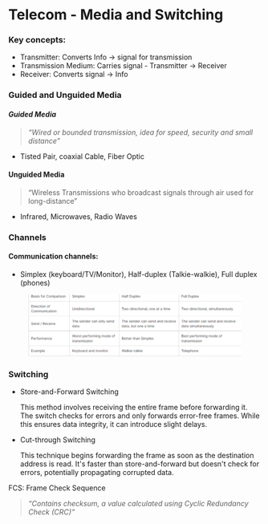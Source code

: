 # Telecom - Media and Switching

### Key concepts:

* Transmitter: Converts Info → signal for transmission
* Transmission Medium: Carries signal - Transmitter → Receiver
* Receiver: Converts signal → Info

### Guided and Unguided Media

#### _Guided Media_

> _“Wired or bounded transmission, idea for speed, security and small distance”_

* Tisted Pair, coaxial Cable, Fiber Optic

#### Unguided Media

> “Wireless Transmissions who broadcast signals through air used for long-distance”

* Infrared, Microwaves, Radio Waves

### Channels

#### Communication channels:

* Simplex (keyboard/TV/Monitor), Half-duplex (Talkie-walkie), Full duplex (phones)

<figure><img src="../../.gitbook/assets/image.png" alt=""><figcaption></figcaption></figure>

### Switching

*   Store-and-Forward Switching

    This method involves receiving the entire frame before forwarding it. The switch checks for errors and only forwards error-free frames. While this ensures data integrity, it can introduce slight delays.
*   Cut-through Switching

    This technique begins forwarding the frame as soon as the destination address is read. It's faster than store-and-forward but doesn't check for errors, potentially propagating corrupted data.

FCS: Frame Check Sequence

> _“Contains checksum, a value calculated using Cyclic Redundancy Check (CRC)”_
